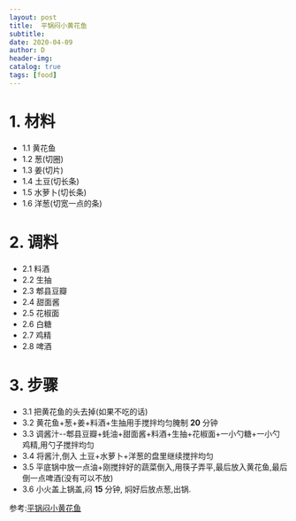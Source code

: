 ```yaml
--- 
layout: post
title:  平锅闷小黄花鱼
subtitle:
date: 2020-04-09
author: D
header-img:
catalog: true
tags: [food]
---
```


# 1. 材料
- 1.1 黄花鱼 
- 1.2 葱(切圈)
- 1.3 姜(切片)
- 1.4 土豆(切长条)
- 1.5 水萝卜(切长条)
- 1.6 洋葱(切宽一点的条)

# 2. 调料
- 2.1 料酒 
- 2.2 生抽 
- 2.3 郫县豆瓣
- 2.4 甜面酱 
- 2.5 花椒面
- 2.6 白糖
- 2.7 鸡精 
- 2.8 啤酒

# 3. 步骤
- 3.1 把黄花鱼的头去掉(如果不吃的话)
- 3.2 黄花鱼+葱+姜+料酒+生抽用手搅拌均匀腌制 **20** 分钟
- 3.3 调酱汁--郫县豆瓣+蚝油+甜面酱+料酒+生抽+花椒面+一小勺糖+一小勺鸡精,用勺子搅拌均匀
- 3.4 将酱汁,倒入 土豆+水萝卜+洋葱的盘里继续搅拌均匀
- 3.5 平底锅中放一点油+刚搅拌好的蔬菜倒入,用筷子弄平,最后放入黄花鱼,最后倒一点啤酒(没有可以不放)
- 3.6 小火盖上锅盖,闷 **15** 分钟, 焖好后放点葱,出锅.

参考:[平锅闷小黄花鱼](https://weibo.com/tv/v/Iz3F0oitJ?fid=1034:4482779614740509)

